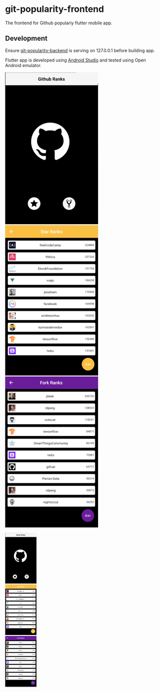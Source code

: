 # git-popularity-frontend

The frontend for Github populariy flutter mobile app.

## Development

Ensure [git-popularity-backend](https://github.com/dordep19/git-popularity-backend) is serving on 127.0.0.1 before building app.

Flutter app is developed using [Android Studio](https://developer.android.com/studio?gclid=Cj0KCQjwh_eFBhDZARIsALHjIKevbwnPSUMGx0A5-p8l_vtc-jxmzlyTZCbG1DgDQJlKgreICiXYI_kaAvK0EALw_wcB&gclsrc=aw.ds) and tested using Open Android emulator.

<img src="views/home.png" width="300"> <img src="views/stars.png" width="300"> <img src="views/forks.png" width="300">

<div class="row">
  <div class="column">
    <img src="views/home.png" alt="Home" style="width:20%">
  </div>
  <div class="column">
    <img src="views/stars.png" alt="Stars" style="width:20%">
  </div>
  <div class="column">
    <img src="views/forks.png" alt="Forks" style="width:20%">
  </div>
</div>
